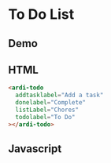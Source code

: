 # To Do List

## Demo

<script src="/components/todo.js" type="module"></script>

<ardi-todo addtasklabel="Add a chore" donelabel="Complete" listLabel="Chores" todolabel="To Do"></ardi-todo>

## HTML

```html
<ardi-todo
  addtasklabel="Add a task"
  donelabel="Complete"
  listLabel="Chores"
  todolabel="To Do"
></ardi-todo>
```

## Javascript

[](../components/todo.js ':include')
